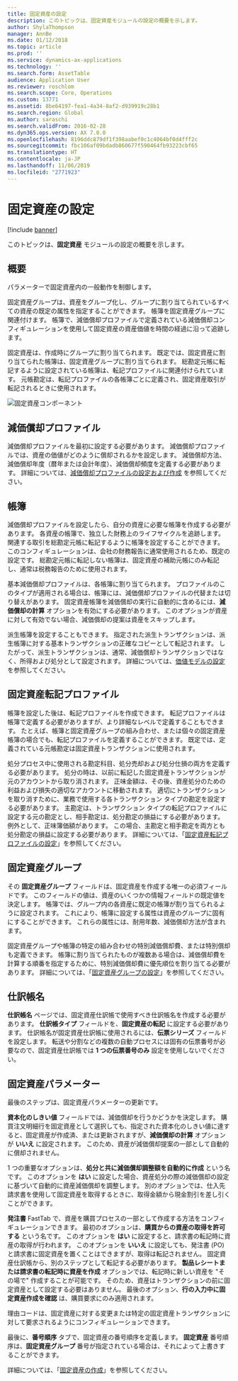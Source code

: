 ```yaml
---
title: 固定資産の設定
description: このトピックは、固定資産モジュールの設定の概要を示します。
author: ShylaThompson
manager: AnnBe
ms.date: 01/12/2018
ms.topic: article
ms.prod: ''
ms.service: dynamics-ax-applications
ms.technology: ''
ms.search.form: AssetTable
audience: Application User
ms.reviewer: roschlom
ms.search.scope: Core, Operations
ms.custom: 13771
ms.assetid: 8be64197-fea1-4a34-8af2-d939919c28b1
ms.search.region: Global
ms.author: saraschi
ms.search.validFrom: 2016-02-28
ms.dyn365.ops.version: AX 7.0.0
ms.openlocfilehash: 8196ddc879df1f398aabef0c1c4064bf0d4fff2c
ms.sourcegitcommit: fbc106af09bdadb860677f590464fb93223cbf65
ms.translationtype: HT
ms.contentlocale: ja-JP
ms.lasthandoff: 11/06/2019
ms.locfileid: "2771923"
---
```

# <a name="set-up-fixed-assets"></a>固定資産の設定

[!include [banner](../includes/banner.md)]

このトピックは、**固定資産** モジュールの設定の概要を示します。

## <a name="overview"></a>概要

パラメーターで固定資産内の一般動作を制御します。

固定資産グループは、資産をグループ化し、グループに割り当てられているすべての資産の既定の属性を指定することができます。 帳簿を固定資産グループに関連付けます。 帳簿で、減価償却プロファイルで定義されている減価償却コンフィギュレーションを使用して固定資産の資産価値を時間の経過に沿って追跡します。

固定資産は、作成時にグループに割り当てられます。 既定では、固定資産に割り当てられた帳簿は、固定資産グループに割り当てられます。 総勘定元帳に転記するように設定されている帳簿は、転記プロファイルに関連付けられています。 元帳勘定は、転記プロファイルの各帳簿ごとに定義され、固定資産取引が転記されるときに使用されます。

![固定資産コンポーネント](./media/FAComponents_Updated.png)

## <a name="depreciation-profiles"></a>減価償却プロファイル

減価償却プロファイルを最初に設定する必要があります。 減価償却プロファイルでは、資産の価値がどのように償却されるかを設定します。 減価償却方法、減価償却年度（暦年または会計年度）、減価償却頻度を定義する必要があります。 詳細については、[減価償却プロファイルの設定および作成](tasks/set-up-depreciation-profiles.md) を参照してください。

## <a name="books"></a>帳簿

減価償却プロファイルを設定したら、自分の資産に必要な帳簿を作成する必要があります。 各資産の帳簿で、独立した財務上のライフサイクルを追跡します。 関連する取引を総勘定元帳に転記するように帳簿を設定することができます。 このコンフィギュレーションは、会社の財務報告に通常使用されるため、既定の設定です。 総勘定元帳に転記しない帳簿は、固定資産の補助元帳にのみ転記し、通常は税務報告のために使用されます。

基本減価償却プロファイルは、各帳簿に割り当てられます。 プロファイルのこのタイプが適用される場合は、帳簿には、減価償却プロファイルの代替または切り替えがあります。 固定資産帳簿を減価償却の実行に自動的に含めるには、**減価償却の計算** オプションを有効にする必要があります。 このオプションが資産に対して有効でない場合、減価償却の提案は資産をスキップします。

派生帳簿を設定することもできます。 指定された派生トランザクションは、派生帳簿に対する基本トランザクションの正確なコピーとして転記されます。 したがって、派生トランザクションは、通常、減価償却トランザクションではなく、所得および処分として設定されます。 詳細については、[価値モデルの設定](tasks/set-up-value-models.md) を参照してください。

## <a name="fixed-asset-posting-profiles"></a>固定資産転記プロファイル

帳簿を設定した後は、転記プロファイルを作成できます。 転記プロファイルは帳簿で定義する必要がありますが、より詳細なレベルで定義することもできます。 たとえば、帳簿と固定資産グループの組み合わせ、または個々の固定資産帳簿の場合でも、転記プロファイルを定義することができます。 既定では、定義されている元帳勘定は固定資産トランザクションに使用されます。

処分プロセス中に使用される勘定科目、処分売却および処分仕損の両方を定義する必要があります。 処分の時は、以前に転記した固定資産トランザクションが元のアカウントから取り消されます。 正味金額は、その後、資産処分のための利益および損失の適切なアカウントに移動されます。 適切にトランザクションを取り消すために、業務で使用する各トランザクション タイプの勘定を設定する必要があります。 主勘定は、トランザクション タイプの転記プロファイルに設定する元の勘定とし、相手勘定は、処分勘定の損益にする必要があります。 例外として、正味簿価額があります。 この場合、主勘定と相手勘定を両方とも処分勘定の損益に設定する必要があります。 詳細については、「[固定資産転記プロファイルの設定](tasks/set-up-fixed-asset-posting-profiles.md)」を参照してください。

## <a name="fixed-asset-groups"></a>固定資産グループ

その **固定資産グループ** フィールドは、固定資産を作成する唯一の必須フィールドです。 このフィールドの値は、資産のいくつかの情報フィールドの既定値を決定します。 帳簿では、グループ内の各資産に既定の帳簿が割り当てられるように設定されます。 これにより、帳簿に設定する属性は資産のグループに固有にすることができます。 これらの属性には、耐用年数、減価償却方法が含まれます。

固定資産グループや帳簿の特定の組み合わせの特別減価償却費、または特別償却も定義できます。 帳簿に割り当てられたものが複数ある場合は、減価償却費を計算する順番を指定するために、特別減価償却費に優先順位を割り当てる必要があります。 詳細については、「[固定資産グループの設定](tasks/set-up-fixed-asset-groups.md)」を参照してください。

## <a name="journal-names"></a>仕訳帳名

**仕訳帳名** ページでは、固定資産仕訳帳で使用すべき仕訳帳名を作成する必要があります。 **仕訳帳タイプ** フィールドを、**固定資産の転記** に設定する必要があります。 仕訳帳名が固定資産仕訳帳に使用されるには、**伝票シリーズ** フィールドを設定します。 転送や分割などの複数の自動プロセスには固有の伝票番号が必要なので、固定資産仕訳帳では **1 つの伝票番号のみ** 設定を使用しないでください。

## <a name="fixed-asset-parameters"></a>固定資産パラメーター

最後のステップは、固定資産パラメーターの更新です。

**資本化のしきい値** フィールドでは、減価償却を行うかどうかを決定します。 購買注文明細行を固定資産として選択しても、指定された資本化のしきい値に達すると、固定資産が作成済、または更新されますが、**減価償却の計算** オプションが **いいえ** に設定されます。 このため、資産が減価償却提案の一部として自動的に償却されません。

1 つの重要なオプションは、**処分と共に減価償却調整額を自動的に作成** という名です。 このオプションを **はい** に設定した場合、資産処分の際の減価償却の設定に基づいて自動的に資産減価償却を調整します。 別のオプションでは、仕入先請求書を使用して固定資産を取得するときに、取得金額から現金割引を差し引くことができます。

**発注書** FastTab で、資産を購買プロセスの一部として作成する方法をコンフィギュレーションできます。 最初のオプションは、**購買からの資産の取得を許可する** という名です。 このオプションを **はい** に設定すると、請求書の転記時に資産の取得が行われます。 このオプションを **いいえ** に設定しても、発注書 (PO) と請求書に固定資産を置くことはできますが、取得は転記されません。 固定資産仕訳帳から、別のステップとして転記する必要があります。 **製品レシートまたは請求書の転記時に資産を作成** オプションでは、転記時に新しい資産を "その場で" 作成することが可能です。 そのため、資産はトランザクションの前に固定資産として設定する必要はありません。 最後のオプション、**行の入力中に固定資産作成を確認** は、購買要求にのみ適用されます。

理由コードは、固定資産に対する変更または特定の固定資産トランザクションに対して要求されるようにコンフィギュレーションできます。

最後に、**番号順序** タブで、固定資産の番号順序を定義します。 **固定資産** 番号順序は、**固定資産グループ** 番号が指定されている場合は、それによって上書きすることができます。

詳細については、「[固定資産の作成](tasks/create-fixed-asset.md)」を参照してください。
